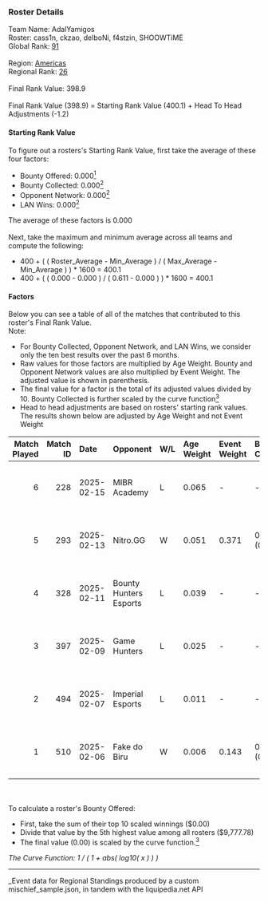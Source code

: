 ### Roster Details<br />
Team Name: AdalYamigos<br />
Roster: cass1n, ckzao, delboNi, f4stzin, SHOOWTiME<br />
Global Rank: [91](../../standings_global_2025_08_04.md)<br />
<br />
Region: [Americas]( ../../standings_americas_2025_08_04.md)<br />
Regional Rank: [26]( ../../standings_americas_2025_08_04.md)<br />
<br />
Final Rank Value:  398.9<br />
<br />
Final Rank Value (398.9) = Starting Rank Value (400.1) + Head To Head Adjustments (-1.2)<br />

#### Starting Rank Value<br />
To figure out a rosters's Starting Rank Value, first take the average of these four factors:<br />
- Bounty Offered: 0.000[<sup>1</sup>](#table2)
- Bounty Collected: 0.000[<sup>2</sup>](#table1)
- Opponent Network: 0.000[<sup>2</sup>](#table1)
- LAN Wins: 0.000[<sup>2</sup>](#table1)

The average of these factors is 0.000<br />
<br />
Next, take the maximum and minimum average across all teams and compute the following:<br />
- 400 + ( ( Roster_Average - Min_Average ) / ( Max_Average - Min_Average ) ) * 1600 = 400.1
- 400 + ( ( 0.000 - 0.000 ) / ( 0.611 - 0.000 ) ) * 1600 = 400.1


#### Factors<br />
Below you can see a table of all of the matches that contributed to this roster's Final Rank Value.<br />
Note:<br />

- For Bounty Collected, Opponent Network, and LAN Wins, we consider only the ten best results over the past 6 months.
- Raw values for those factors are multiplied by Age Weight. Bounty and Opponent Network values are also multiplied by Event Weight. The adjusted value is shown in parenthesis.
- The final value for a factor is the total of its adjusted values divided by 10. Bounty Collected is further scaled by the curve function[<sup>3</sup>](#curveFunction)
- Head to head adjustments are based on rosters' starting rank values. The results shown below are adjusted by Age Weight and not Event Weight
<span id="table1"></span><br />


| Match Played | Match ID | Date       | Opponent               | W/L | Age Weight | Event Weight | Bounty Collected | Opponent Network | LAN Wins  | H2H Adj. | Roster                                     |
| -: | -: | :- | :- | :- | :- | :- | :- | :- | :- | -: | :- |
|            6 |      228 | 2025-02-15 | MIBR Academy           | L   | 0.065      | -            | -                | -                | -         |    -1.02 | cass1n, ckzao, delboNi, f4stzin, SHOOWTiME |
|            5 |      293 | 2025-02-13 | Nitro.GG               | W   | 0.051      | 0.371        | 0.000 (0.000)    | 0.049 (0.001)    | 0 (0.000) |     0.80 | cass1n, ckzao, delboNi, f4stzin, SHOOWTiME |
|            4 |      328 | 2025-02-11 | Bounty Hunters Esports | L   | 0.039      | -            | -                | -                | -         |    -0.62 | cass1n, ckzao, delboNi, f4stzin, SHOOWTiME |
|            3 |      397 | 2025-02-09 | Game Hunters           | L   | 0.025      | -            | -                | -                | -         |    -0.40 | cass1n, ckzao, delboNi, f4stzin, SHOOWTiME |
|            2 |      494 | 2025-02-07 | Imperial Esports       | L   | 0.011      | -            | -                | -                | -         |    -0.02 | cass1n, ckzao, delboNi, f4stzin, SHOOWTiME |
|            1 |      510 | 2025-02-06 | Fake do Biru           | W   | 0.006      | 0.143        | 0.000 (0.000)    | 0.007 (0.000)    | 0 (0.000) |     0.09 | cass1n, ckzao, delboNi, f4stzin, SHOOWTiME |

<br />
<span id="table2"></span><br />
To calculate a roster's Bounty Offered:<br />

- First, take the sum of their top 10 scaled winnings ($0.00)
- Divide that value by the 5th highest value among all rosters ($9,777.78)
- The final value (0.00) is scaled by the curve function.[<sup>3</sup>](#curveFunction)

<span id="curveFunction"></span>_The Curve Function: 1 / ( 1 + abs( log10( x ) ) )_<br />

---
_Event data for Regional Standings produced by a custom mischief_sample.json, in tandem with the liquipedia.net API<br />
